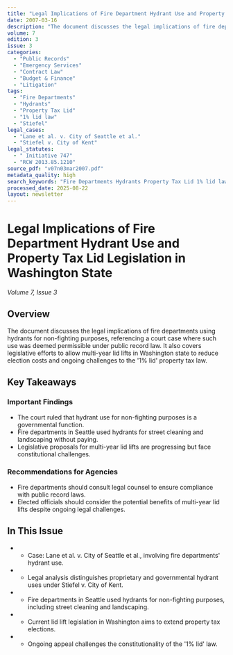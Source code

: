 ```yaml
---
title: "Legal Implications of Fire Department Hydrant Use and Property Tax Lid Legislation in Washington State"
date: 2007-03-16
description: "The document discusses the legal implications of fire departments using hydrants for non-fighting purposes, referencing a court case where such use was deemed permissible under public record law. It also covers legislative efforts to allow multi-year lid lifts in Washington state to reduce election costs and ongoing challenges to the '1% lid' property tax law."
volume: 7
edition: 3
issue: 3
categories:
  - "Public Records"
  - "Emergency Services"
  - "Contract Law"
  - "Budget & Finance"
  - "Litigation"
tags:
  - "Fire Departments"
  - "Hydrants"
  - "Property Tax Lid"
  - "1% lid law"
  - "Stiefel"
legal_cases:
  - "Lane et al. v. City of Seattle et al."
  - "Stiefel v. City of Kent"
legal_statutes:
  - " Initiative 747"
  - "RCW 2013.85.1210"
source_pdf: "v07n03mar2007.pdf"
metadata_quality: high
search_keywords: "Fire Departments Hydrants Property Tax Lid 1% lid law Stiefel case Seattle City Water Purification Act Initiative 747..."
processed_date: 2025-08-22
layout: newsletter
---
```


# Legal Implications of Fire Department Hydrant Use and Property Tax Lid Legislation in Washington State

*Volume 7, Issue 3*

## Overview

The document discusses the legal implications of fire departments using hydrants for non-fighting purposes, referencing a court case where such use was deemed permissible under public record law. It also covers legislative efforts to allow multi-year lid lifts in Washington state to reduce election costs and ongoing challenges to the '1% lid' property tax law.

## Key Takeaways

### Important Findings

- The court ruled that hydrant use for non-fighting purposes is a governmental function.
- Fire departments in Seattle used hydrants for street cleaning and landscaping without paying.
- Legislative proposals for multi-year lid lifts are progressing but face constitutional challenges.

### Recommendations for Agencies

- Fire departments should consult legal counsel to ensure compliance with public record laws.
- Elected officials should consider the potential benefits of multi-year lid lifts despite ongoing legal challenges.

## In This Issue

- - Case: Lane et al. v. City of Seattle et al., involving fire departments' hydrant use.
- - Legal analysis distinguishes proprietary and governmental hydrant uses under Stiefel v. City of Kent.
- - Fire departments in Seattle used hydrants for non-fighting purposes, including street cleaning and landscaping.
- - Current lid lift legislation in Washington aims to extend property tax elections.
- - Ongoing appeal challenges the constitutionality of the '1% lid' law.

